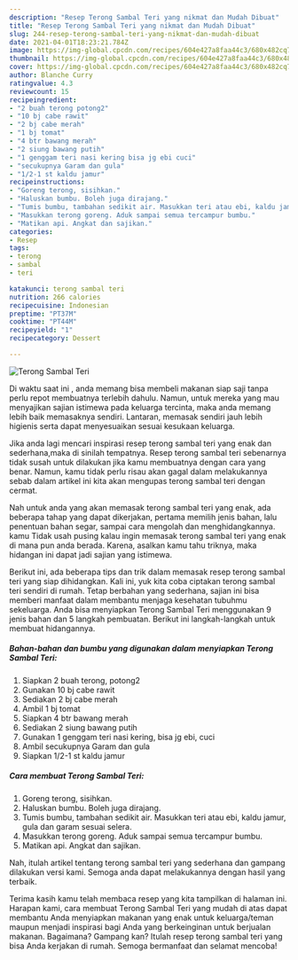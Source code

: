 ```yaml
---
description: "Resep Terong Sambal Teri yang nikmat dan Mudah Dibuat"
title: "Resep Terong Sambal Teri yang nikmat dan Mudah Dibuat"
slug: 244-resep-terong-sambal-teri-yang-nikmat-dan-mudah-dibuat
date: 2021-04-01T18:23:21.784Z
image: https://img-global.cpcdn.com/recipes/604e427a8faa44c3/680x482cq70/terong-sambal-teri-foto-resep-utama.jpg
thumbnail: https://img-global.cpcdn.com/recipes/604e427a8faa44c3/680x482cq70/terong-sambal-teri-foto-resep-utama.jpg
cover: https://img-global.cpcdn.com/recipes/604e427a8faa44c3/680x482cq70/terong-sambal-teri-foto-resep-utama.jpg
author: Blanche Curry
ratingvalue: 4.3
reviewcount: 15
recipeingredient:
- "2 buah terong potong2"
- "10 bj cabe rawit"
- "2 bj cabe merah"
- "1 bj tomat"
- "4 btr bawang merah"
- "2 siung bawang putih"
- "1 genggam teri nasi kering bisa jg ebi cuci"
- "secukupnya Garam dan gula"
- "1/2-1 st kaldu jamur"
recipeinstructions:
- "Goreng terong, sisihkan."
- "Haluskan bumbu. Boleh juga dirajang."
- "Tumis bumbu, tambahan sedikit air. Masukkan teri atau ebi, kaldu jamur, gula dan garam sesuai selera."
- "Masukkan terong goreng. Aduk sampai semua tercampur bumbu."
- "Matikan api. Angkat dan sajikan."
categories:
- Resep
tags:
- terong
- sambal
- teri

katakunci: terong sambal teri 
nutrition: 266 calories
recipecuisine: Indonesian
preptime: "PT37M"
cooktime: "PT44M"
recipeyield: "1"
recipecategory: Dessert

---
```



![Terong Sambal Teri](https://img-global.cpcdn.com/recipes/604e427a8faa44c3/680x482cq70/terong-sambal-teri-foto-resep-utama.jpg)

Di waktu  saat ini , anda memang bisa membeli makanan siap saji tanpa perlu repot membuatnya terlebih dahulu. Namun, untuk mereka yang mau menyajikan sajian istimewa pada keluarga tercinta, maka anda memang lebih baik memasaknya sendiri. Lantaran, memasak sendiri jauh lebih higienis serta dapat menyesuaikan sesuai kesukaan keluarga.

Jika anda lagi mencari inspirasi resep terong sambal teri yang enak dan sederhana,maka di sinilah tempatnya. Resep terong sambal teri  sebenarnya tidak susah untuk dilakukan jika kamu membuatnya dengan cara yang benar. Namun, kamu tidak perlu risau akan gagal dalam melakukannya 
sebab dalam artikel ini kita akan mengupas terong sambal teri dengan cermat.  



Nah untuk anda yang akan memasak terong sambal teri yang enak, ada beberapa tahap yang dapat dikerjakan, pertama memilih jenis bahan, lalu penentuan bahan segar, sampai cara mengolah dan menghidangkannya. kamu Tidak usah pusing kalau ingin memasak terong sambal teri yang enak di mana pun anda berada. Karena, asalkan kamu  tahu triknya, maka hidangan ini dapat jadi sajian yang istimewa.

Berikut ini, ada beberapa tips dan trik dalam memasak resep terong sambal teri yang siap dihidangkan. Kali ini, yuk kita coba ciptakan terong sambal teri sendiri di rumah. Tetap berbahan yang sederhana, sajian ini bisa memberi manfaat dalam membantu menjaga kesehatan tubuhmu sekeluarga. Anda bisa menyiapkan Terong Sambal Teri menggunakan 9 jenis bahan dan 5 langkah pembuatan. Berikut ini langkah-langkah untuk membuat hidangannya.

<!--inarticleads1-->

##### Bahan-bahan dan bumbu yang digunakan dalam menyiapkan Terong Sambal Teri:

1. Siapkan 2 buah terong, potong2
1. Gunakan 10 bj cabe rawit
1. Sediakan 2 bj cabe merah
1. Ambil 1 bj tomat
1. Siapkan 4 btr bawang merah
1. Sediakan 2 siung bawang putih
1. Gunakan 1 genggam teri nasi kering, bisa jg ebi, cuci
1. Ambil secukupnya Garam dan gula
1. Siapkan 1/2-1 st kaldu jamur




<!--inarticleads2-->

##### Cara membuat Terong Sambal Teri:

1. Goreng terong, sisihkan.
1. Haluskan bumbu. Boleh juga dirajang.
1. Tumis bumbu, tambahan sedikit air. Masukkan teri atau ebi, kaldu jamur, gula dan garam sesuai selera.
1. Masukkan terong goreng. Aduk sampai semua tercampur bumbu.
1. Matikan api. Angkat dan sajikan.




Nah, itulah artikel tentang  terong sambal teri  yang sederhana dan gampang dilakukan versi kami. Semoga anda dapat melakukannya dengan hasil yang terbaik. 

Terima kasih kamu telah membaca resep yang kita tampilkan di halaman ini. Harapan kami, cara membuat  Terong Sambal Teri yang mudah di atas dapat membantu Anda menyiapkan makanan yang enak untuk keluarga/teman maupun menjadi inspirasi bagi Anda yang berkeinginan untuk berjualan makanan. Bagaimana? Gampang kan? Itulah resep terong sambal teri yang bisa Anda kerjakan di rumah. Semoga bermanfaat dan selamat mencoba!

